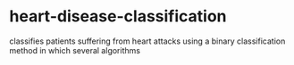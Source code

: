 # heart-disease-classification
classifies patients suffering from heart attacks using a binary classification method in which several algorithms 
